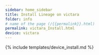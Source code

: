 ```yaml
---
sidebar: home_sidebar
title: Install Lineage on victara
folder: info
# name of the page (/{{permalink}}.html)
permalink: victara_Install.html
device: victara
---
```

{% include templates/device_install.md %}
